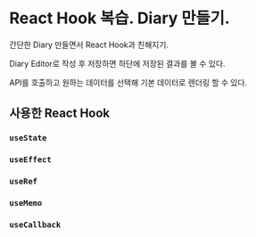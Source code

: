 # React Hook 복습. Diary 만들기.

간단한 Diary 만들면서 React Hook과 친해지기.

Diary Editor로 작성 후 저장하면 하단에 저장된 결과를 볼 수 있다.

API를 호출하고 원하는 데이터를 선택해 기본 데이터로 렌더링 할 수 있다.

## 사용한 React Hook

### `useState`

### `useEffect`

### `useRef`

### `useMemo`

### `useCallback`
